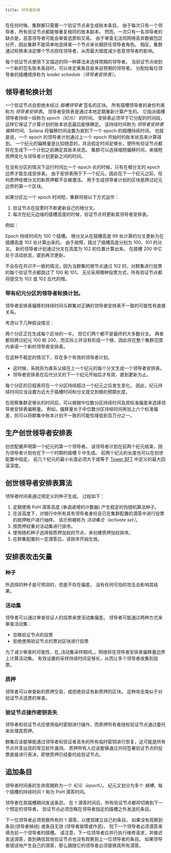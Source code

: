 ```yaml
---
title: 领导者轮换
---
```


在任何时候，集群都只需要一个验证节点来生成账本条目。 由于每次只有一个领导者，所有验证节点都能够重复相同的账本副本。 然而，一次只有一名领导者的缺点是，恶意领导者可能会审查选票和交易。 由于审查无法同网络丢弃数据包区分开，因此集群不能简单地选择某一个节点来长期担任领导者角色。 相反，集群通过轮换来决定哪个节点担任领导者，从而最大限度减少恶意领导者的影响。

每个验证节点使用下文描述的同一种算法来选择预期的领导者。 当验证节点收到一个新的签名账本条目时，可以肯定某条目是来自预期的领导者。 分配给每位领导者的插槽顺序称为 _leader schedule（领导者安排表）_。

## 领导者轮换计划

一个验证节点会拒绝未经过 _插槽领导者_ 签名的区块。 所有插槽领导者的身份列表称为 _领导者安排表_。 领导者安排表是通过本地定期重新计算产生的。 它指派插槽领导者持续一段称为 _epoch（纪元）_ 的时间。 安排表必须早于它分配的时间段， 这样它保证了计算计划的账本状态最后能够确定。 该持续时间称为 _领导者安排表偏移时间_。 Solana 将偏移时间设置为直到下一个 epoch 的插槽持续时间。 也就是说，一个 epoch 的领导者计划通过上一个 epoch 开始时的账本状态来计算得到。 一个纪元的偏移量是比较随意的，并且假定时间足够长，使所有验证节点都将在生成下一个计划之前确定其账本状态。 集群可以选择缩短偏移时间，来缩短质押变化与领导者计划更新之间的时间。

在没有分区的情况下运行时间比一个 epoch 长的时候，只有在根分叉的 epoch 边界才能生成安排表。 由于安排表用于下一个纪元，因此在下一个纪元之前，任何质押给根分叉的新质押都不会被激活。 用于生成领导者计划的区块是跨过纪元边界的第一个区块。

如果分区比一个 epoch 时间短，集群将按以下方式运作：

1. 验证节点在投票时不断更新自己的根分叉。
2. 每次在纪元边缘的插槽高度的时候，验证节点将更新其领导者安排表。

例如：

Epoch 持续时间为 100 个插槽。 根分叉从在插槽高度 99 处计算的分叉更新为在插槽高度 102 处计算出来的。 由于故障，跳过了插槽高度分别为 100、101 的分叉。 新的领导者计划通过分叉在高度为 102 的位置计算出来。 在插槽 200 中它处于活动状态，直到再次更新。

不会存在共识不一致的情况，因为当群集的根节点通过 102 时，对群集进行投票的每个验证节点都跳过了 100 和 101。 无论采用哪种投票方式，所有验证节点都将提交为 102 或 102 后代的根。

### 带有纪元分区的领导者轮换计划。

领导者安排表偏移的持续时间与群集对正确的领导者安排表不一致的可能性有直接关系。

考虑以下几种假设情况：

两个分区正在生成每个区块的一半。 但它们两个都不是最终的大多数分叉。 两者都将跨过纪元 100 和 200，而实际上并没有形成一个根，因此将在整个集群范围内承诺一个新的领导者安排表。

在这种不稳定的情况下，存在多个有效的领导者计划。

- 这时候，系统将为直系父级在上一个纪元的每个分叉生成一个领导者安排表。
- 领导者安排表在后代分叉的下一个纪元开始后才有效，直到更新为止。

每个分区的日程表将在一个分区持续超过一个纪元之后发生变化。 因此，纪元持续时间应当设置为远大于插槽时间和分叉提交到根的预期长度。

在观察集群足够长的时间后，可以根据中位数分区持续时间及其标准偏差来选择领导者安排表偏移量。 例如，偏移量长于中位数分区持续时间再加上六个标准偏差，则可以将群集中账本计划不一致的可能性降低到百万分之一。

## 生产创世领导者安排表

创世配置声明第一个纪元的第一个领导者。 该领导者计划在前两个纪元结束，因为领导者计划也在下一个时期的插槽 0 中生成。 前两个纪元的长度也可以在创世配置中指定。 前几个纪元的最小长度必须大于或等于 [Tower BFT](../implemented-proposals/tower-bft.md) 中定义的最大回滚深度。

## 创世领导者安排表算法

领导者时间表通过预定义的种子生成。 过程如下：

1. 定期使用 PoH 滴答高度 \(单调递增的计数器\) 产生稳定的伪随机算法种子。
2. 在该高度下，对银行中所有具有领导者身份且已在集群配置的滴答中进行投票的抵押帐户进行抽样。 该示例被称为 _活动集合（activate set）_。
3. 按质押权重对活动集进行排序。
4. 使用随机种子选择按质押加权的节点，来创建质押加权排序。
5. 在群集配置的一定滴答后，该排序开始生效。

## 安排表攻击矢量

### 种子

所选择的种子是可预测的，但是不存在偏差。 没有任何可怕的攻击会影响其结果。

### 活动集

领导者可以通过审查验证人的投票来使活动集偏差。 领导者可能通过两种方式来审查活动集：

- 忽略验证节点的投票
- 拒绝使用验证节点的票对区块进行投票

为了减少审查的可能性，在_活动集采样期间_，网络将在领导者安排表偏移量边界上计算活动集。 有效设置的采样持续时间足够长，从而让多个领导者收集到投票。

### 质押

领导者可以审查新的质押交易，或拒绝验证有新质押的区块。 这种攻击类似于对验证节点选票的审查。

### 验证节点操作密钥丢失

领导者和验证节点应使用临时密钥进行操作，而质押所有者授权验证节点通过委托来处理其质押。

群集应该能够能通过领导者和验证者丢失的所有临时密钥进行恢复，这可能是所有节点共享出现的常见软件漏洞。 质押所有人应该能够通过共同签署验证节点的投票直接进行表决，即使质押已经委托给验证节点。

## 追加条目

领导者时间表的生命周期称为一个 _纪元（epoch）_。 纪元又划分为多个 _插槽_，每个插槽的持续时间 `T` 称为 PoH 滴答时间。

领导者在其插槽期间发送条目。 在 `T` 滴答时间后，所有验证节点都将切换到下一个预定的领导者。 验证节点必须忽略在领导者指定的插槽之外发送的条目。

下一位领导者必须观察所有的 `T` 滴答，以便其建立自己的条目。 如果没有观察到条目\(领导者掉线\) 或条目无效 \(领导者故障或作恶\)， 则下一个领导者必须滴答来填充前一个领导者的插槽。 请注意，下一位领导者应并行执行维修请求，并推迟发送滴答，直到确信其他验证节点也没有观察到上一位领导者的条目。 如果领导者错误地产生自己的滴答，那么跟随它的领导者必须替换其所有滴答。

